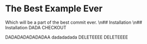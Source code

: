 # The Best Example Ever

Which will be a part of the best commit ever.
\n## Installation
\n## Installation
DADA CHECKOUT

DADADADADADADAA
 dadadadada
DELETEEEE
DELETEEEE
